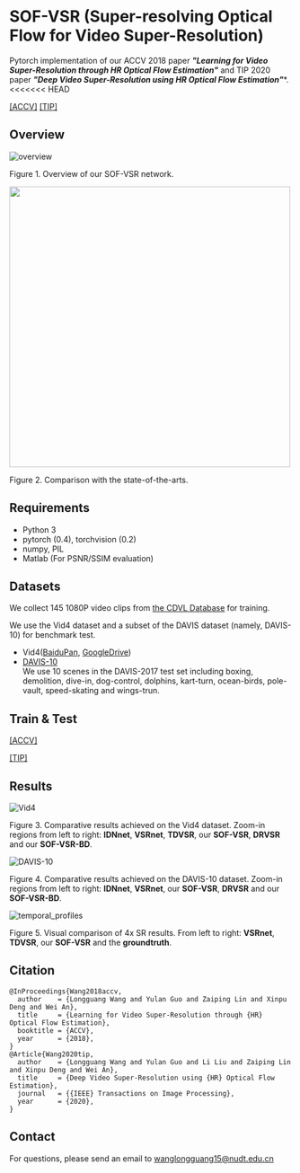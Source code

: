 # SOF-VSR (Super-resolving Optical Flow for Video Super-Resolution)
Pytorch implementation of our ACCV 2018 paper ***"Learning for Video Super-Resolution through HR Optical Flow Estimation"*** and TIP 2020 paper ***"Deep Video Super-Resolution using HR Optical Flow Estimation"****.
<<<<<<< HEAD

[[ACCV]](http://arxiv.org/abs/1809.08573) [[TIP]](http://arxiv.org/abs/2001.02129)


## Overview
![overview](./Figs/overview.png)

Figure 1. Overview of our SOF-VSR network.

<img width="500" src="https://github.com/LongguangWang/SOF-VSR/blob/master/Figs/temporal_profiles.png"/></div>

Figure 2. Comparison with the state-of-the-arts.

## Requirements
- Python 3
- pytorch (0.4), torchvision (0.2)
- numpy, PIL
- Matlab (For PSNR/SSIM evaluation)

## Datasets
We collect 145 1080P video clips from [the CDVL Database](http://www.cdvl.org) for training.

We use the Vid4 dataset and a subset of the DAVIS dataset (namely, DAVIS-10) for benchmark test.
- Vid4([BaiduPan](https://pan.baidu.com/s/1q947P3mvPaOjTZ5f1kXoTg), [GoogleDrive](https://drive.google.com/file/d/1ayb41qjur19Qq04kQewMHE5U2t-Sbwdw/view?usp=sharing))
- [DAVIS-10](https://davischallenge.org/)  
We use 10 scenes in the DAVIS-2017 test set including boxing, demolition, dive-in, dog-control, dolphins, kart-turn, ocean-birds, pole-vault, speed-skating and wings-trun.

## Train & Test
[[ACCV]](./ACCV/README.md)

[[TIP]](./TIP/README.md)

## Results
![Vid4](./Figs/results_Vid4.png)

Figure 3. Comparative results achieved on the Vid4 dataset. Zoom-in regions from left to right: **IDNnet**, **VSRnet**, **TDVSR**, our **SOF-VSR**, **DRVSR** and our **SOF-VSR-BD**. 

![DAVIS-10](./Figs/results_DAVIS.png)

Figure 4. Comparative results achieved on the DAVIS-10 dataset. Zoom-in regions from left to right: **IDNnet**, **VSRnet**, our **SOF-VSR**, **DRVSR** and our **SOF-VSR-BD**. 

![temporal_profiles](./Figs/temporal_profiles.gif)

Figure 5. Visual comparison of 4x SR results. From left to right: **VSRnet**, **TDVSR**, our **SOF-VSR** and the **groundtruth**.

## Citation
```
@InProceedings{Wang2018accv,
  author    = {Longguang Wang and Yulan Guo and Zaiping Lin and Xinpu Deng and Wei An},
  title     = {Learning for Video Super-Resolution through {HR} Optical Flow Estimation},
  booktitle = {ACCV},
  year      = {2018},
}
@Article{Wang2020tip,
  author    = {Longguang Wang and Yulan Guo and Li Liu and Zaiping Lin and Xinpu Deng and Wei An},
  title     = {Deep Video Super-Resolution using {HR} Optical Flow Estimation},
  journal   = {{IEEE} Transactions on Image Processing},
  year      = {2020},
}
```
## Contact
For questions, please send an email to wanglongguang15@nudt.edu.cn
